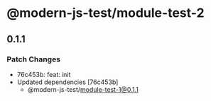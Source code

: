 # @modern-js-test/module-test-2

## 0.1.1
### Patch Changes

- 76c453b: feat: init
- Updated dependencies [76c453b]
  - @modern-js-test/module-test-1@0.1.1
